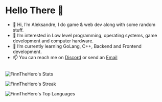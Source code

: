 # Hello There 👋 

- 👋 Hi, I’m Aleksandre, I do game & web dev along with some random stuff.
- 👀 I’m interested in Low level programming, operating systems, game development and computer hardware.
- 🌱 I’m currently learning GoLang, C++, Backend and Frontend development.
- 📫 You can reach me on [Discord](https://discordapp.com/users/605852216162779146) or send an [Email](mailto:aleksandre.nozadze.1@iliauni.edu.ge)
##

![FinnTheHero's Stats](https://github-readme-stats.vercel.app/api?username=FinnTheHero&theme=tokyonight&show_icons=true&hide_border=true&count_private=true)


![FinnTheHero's Streak](https://github-readme-streak-stats-eight.vercel.app/?user=FinnTheHero&theme=tokyonight&hide_border=true)


![FinnTheHero's Top Languages](https://github-readme-stats.vercel.app/api/top-langs/?username=FinnTheHero&theme=tokyonight&show_icons=true&hide_border=true&hide=javascript,html,css,scala,astro&size_weight=0.5&count_weight=0.5&layout=donut)
